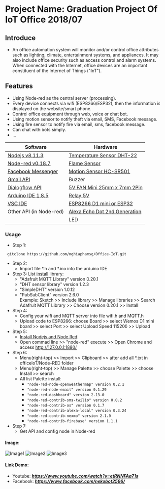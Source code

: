 # Project Name: Graduation Project Of IoT Office 2018/07

## Introduce
- An office automation system will monitor and/or control office attributes such as lighting, climate, entertainment systems, and appliances. It may also include office security such as access control and alarm systems. When connected with the Internet, office devices are an important constituent of the Internet of Things ("IoT").

## Features
- Using Node-red as the central server (processing).
- Every device connects via wifi (ESP8266/ESP32), then the information is displayed on the website/smart phone.
- Control office equipment through web, voice or chat bot.
- Using motion sensor to notify theft via email, SMS, Facebook message.
- Using fire sensor to notify fire via email, sms, facebook message.
- Can chat with bots simply.
- ...

| Software  | Hardware |
| ------------- | ------------- |
| [Nodejs v8.11.3](https://nodejs.org/ca/blog/release/v8.11.3/)  | [Temperature Sensor DHT-22](https://www.amazon.com/Gowoops-Temperature-Humidity-Measurement-Raspberry/dp/B073F472JL/ref=sr_1_1?dchild=1&keywords=DHT+22&qid=1586924499&sr=8-1)  |
| [Node-red v0.18.7](https://nodered.org/blog/2018/01/31/version-0-18-released)  | [Flame Sensor](https://www.amazon.com/Aexit-Channel-Infrared-Sensor-3c8ca3caf6d478a51084214b125c7b2e/dp/B0838KWRX3/ref=sr_1_2?dchild=1&keywords=flame+sensor+4+pin&qid=1586924402&sr=8-2)  |
| [Facebook Messenger](https://developers.facebook.com/)  |  [Motion Sensor HC-SR501](https://www.amazon.com/DIYmall-HC-SR501-Motion-Infrared-Arduino/dp/B012ZZ4LPM/ref=redir_mobile_desktop?ie=UTF8&aaxitk=mbUZ9--Wt3UyMEO-QMcruQ&hsa_cr_id=4829276140601&ref_=sb_s_sparkle) |
| [Gmail API](https://developers.google.com/gmail/api)  |  Buzzer |
| [Dialogflow API](https://dialogflow.com/)   | [5V FAN Mini 25mm x 7mm 2Pin](https://www.amazon.com/Pieces-mini-micro-brushless-cooling/dp/B07TPGRL77/ref=sr_1_fkmr0_1?dchild=1&keywords=5v+fan+mini+25mm+x+7mm+2+pin&qid=1586926167&sr=8-1-fkmr0) |
| [Arduino IDE 1.8.5](https://www.arduino.cc/en/main/software)  |  [Relay 5V](https://www.amazon.com/SunFounder-Channel-Optocoupler-Expansion-Raspberry/dp/B00E0NTPP4/ref=sr_1_2?dchild=1&keywords=Relay+5V&qid=1586926003&sr=8-2)  |
| [VSC IDE](https://code.visualstudio.com/) |  [ESP8266 D1 mini or ESP32](https://www.amazon.com/ESP8266-ESP-12E-ESP-12S-Authenticity-Guaranteed/dp/B086L5MJ7X/ref=sr_1_2?dchild=1&keywords=ESP8266+D1+mini&qid=1586924617&s=electronics&sr=1-2)  |
| Other API (in Node-red) |  [Alexa Echo Dot 2nd Generation](https://www.amazon.com/Amazon-Echo-Dot-Portable-Bluetooth-Speaker-with-Alexa-White/dp/B015TJD0Y4)  |
| | LED |

### Usage
* Step 1:
 ```shell
  gitclone https://github.com/nghiaphamsg/Office-IoT.git
 ```
* Step 2:
  - Import file *.h and *.ino into the arduino IDE
* Step 3:
  List [install](https://www.arduino.cc/en/guide/libraries) library: 
    - "Adafruit MQTT Library" version 0.20.1
    - "DHT sensor library" version 1.2.3
    - "SimpleDHT" version 1.0.12
    - "PubSubClient" version 2.6.0\
Example: Sketch >> Include library >> Manage libraries >> Search Adafruit MQTT Library >> Choose version 0.20.1 >> Install
* Step 4:
  - Config your wifi and MQTT server into file wifi.h and MQTT.h
  - Upload code to ESP8266: choose Board >> select Wemos D1 mini board >> select Port >> select Upload Speed 115200 >> Upload 
* Step 5:
  - [Install Nodejs and Node Red](https://nodered.org/docs/getting-started/windows)
  - Open commad line >> "node-red" execute >> Open Chrome and access http://127.0.0.1:1880/
* Step 6:
  - Menu(right-top) >> Import >> Clipboard >> after add all *.txt in officeIoT/Node-RED folder 
  - Menu(right-top) >> Manage Palette >> choose Palette >> choose Install >> search 
  - All list Palette install:
    - `"node-red-node-openweathermap" version 0.2.1`
    - `"node-red-node-email" version 0.1.29`
    - `"node-red-dashboard" version 2.13.0`
    - `"node-red-contrib-sms-twilio" version 0.0.2`
    - `"node-red-contrib-os" version 0.1.7`
    - `"node-red-contrib-alexa-local" version 0.3.24`
    - `"node-red-contrib-nexmo" version 2.1.0`
    - `"node-red-contrib-firebase" version 1.1.1`
* Step 7:
  - Get API and config node in Node-red
#### Image:
![Image1](https://user-images.githubusercontent.com/32474027/54192325-06054700-44fb-11e9-929f-c74dc70b60f7.jpg)
![Image2](https://user-images.githubusercontent.com/32474027/54192359-1f0df800-44fb-11e9-9977-f7f4a09a8257.jpg)
![Image3](https://user-images.githubusercontent.com/32474027/54192515-7a3fea80-44fb-11e9-81ed-a329b7887c06.png)
#### Link Demo:
  - Youtube: ***https://www.youtube.com/watch?v=etRNNFAa71s***
  - Facebook: ***https://www.facebook.com/nekobot2596/***

